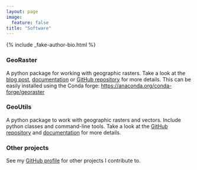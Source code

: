 ```yaml
---
layout: page
image:
  feature: false
title: "Software"
---
```


<footer role="contentinfo">
  <div class="article-author-bottom">
    {% include _fake-author-bio.html %}
  </div>
</footer>


### GeoRaster

A python package for working with geographic rasters. Take a look at the [blog post](georaster-released), [documentation](http://georaster.readthedocs.io/en/latest/) or [GitHub repository](https://github.com/geoutils/georaster) for more details.
This can be easily installed using the Conda forge: https://anaconda.org/conda-forge/georaster

### GeoUtils

A python package to work with geographic rasters and vectors. Include python classes and command-line tools. Take a look at the [GitHub repository](https://github.com/GeoUtils/geoutils) and [documentation](https://geoutils.readthedocs.io/en/latest/) for more details.


### Other projects

See my [GitHub profile](https://github.com/adehecq) for other projects I contribute to.
